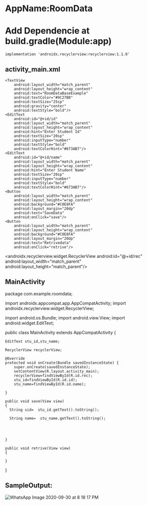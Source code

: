 
# AppName:RoomData

# Add Dependencie at build.gradle(Module:app)

    implementation 'androidx.recyclerview:recyclerview:1.1.0'

activity_main.xml
------------------

<?xml version="1.0" encoding="utf-8"?>
<LinearLayout xmlns:android="http://schemas.android.com/apk/res/android"
    xmlns:app="http://schemas.android.com/apk/res-auto"
    xmlns:tools="http://schemas.android.com/tools"
    android:layout_width="match_parent"
    android:layout_height="match_parent"
    android:orientation="vertical"
    tools:context=".MainActivity">

    <TextView
        android:layout_width="match_parent"
        android:layout_height="wrap_content"
        android:text="RoomDataBaseExample"
        android:textColor="#9C27B0"
        android:textSize="25sp"
        android:gravity="center"
        android:textStyle="bold"/>
    <EditText
        android:id="@+id/id"
        android:layout_width="match_parent"
        android:layout_height="wrap_content"
        android:hint="Enter Student Id"
        android:textSize="20sp"
        android:inputType="number"
        android:textStyle="bold"
        android:textColorHint="#673AB7"/>
    <EditText
        android:id="@+id/name"
        android:layout_width="match_parent"
        android:layout_height="wrap_content"
        android:hint="Enter Student Name"
        android:textSize="20sp"
        android:inputType="number"
        android:textStyle="bold"
        android:textColorHint="#673AB7"/>
    <Button
        android:layout_width="match_parent"
        android:layout_height="wrap_content"
        android:background="#C0E8FA"
        android:layout_margin="20dp"
        android:text="SaveData"
        android:onClick="save"/>
    <Button
        android:layout_width="match_parent"
        android:layout_height="wrap_content"
        android:background="#C0E8FA"
        android:layout_margin="20dp"
        android:text="Retrivedata"
        android:onClick="retrive"/>

<androidx.recyclerview.widget.RecyclerView
    android:id="@+id/rec"
    android:layout_width="match_parent"
    android:layout_height="match_parent"/>

</LinearLayout>



MainActivity
-----------
package com.example.roomdata;

import androidx.appcompat.app.AppCompatActivity;
import androidx.recyclerview.widget.RecyclerView;

import android.os.Bundle;
import android.view.View;
import android.widget.EditText;

public class MainActivity extends AppCompatActivity {

    EditText stu_id,stu_name;

    RecyclerView recyclerView;

    @Override
    protected void onCreate(Bundle savedInstanceState) {
        super.onCreate(savedInstanceState);
        setContentView(R.layout.activity_main);
        recyclerView=findViewById(R.id.rec);
        stu_id=findViewById(R.id.id);
        stu_name=findViewById(R.id.name);

    }

    public void save(View view)
    {
      String sid=  stu_id.getText().toString();

      String name=  stu_name.getText().toString();




    }

    public void retrive(View view)
    {

    }
}

SampleOutput:
-------------
![WhatsApp Image 2020-09-30 at 8 18 17 PM](https://user-images.githubusercontent.com/51777024/94701322-2a817800-035a-11eb-84ea-7b672ac862f8.jpeg)


